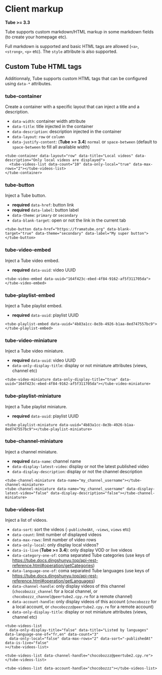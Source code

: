 # Client markup

**Tube >= 3.3**

Tube supports custom markdown/HTML markup in some markdown fields (to create your homepage etc).

Full markdown is supported and basic HTML tags are allowed (`<a>`, `<strong>`, `<p>` etc).
The `style` attribute is also supported.

## Custom Tube HTML tags

Additionnaly, Tube supports custom HTML tags that can be configured using `data-*` attributes.

### tube-container

Create a container with a specific layout that can inject a title and a description.

 * `data-width`: container width attribute
 * `data-title`: title injected in the container
 * `data-description`: description injected in the container
 * `data-layout`: `row` or `column`
 * `data-justify-content`: (**Tube >= 3.4**) `normal` or `space-between` (default to `space-between` to fill all available width)

```
<tube-container data-layout="row" data-title="Local videos" data-description="Only local videos are displayed">
  <tube-videos-list data-count="10" data-only-local="true" data-max-rows="2"></tube-videos-list>
</tube-container>
```

### tube-button

Inject a Tube button.

 * **required** `data-href`: button link
 * **required** `data-label`: button label
 * `data-theme`: `primary` or `secondary`
 * `data-blank-target`: open or not the link in the current tab

```
<tube-button data-href="https://framatube.org" data-blank-target="true" data-theme="secondary" data-label="My super button"></tube-button>
```


### tube-video-embed

Inject a Tube video embed.

 * **required** `data-uuid`: video UUID

```
<tube-video-embed data-uuid="164f423c-ebed-4f84-9162-af5f311705da"></tube-video-embed>
```


### tube-playlist-embed

Inject a Tube playlist embed.

 * **required** `data-uuid`: playlist UUID

```
<tube-playlist-embed data-uuid="4b83a1cc-8e3b-4926-b1aa-8ed747557bc9"></tube-playlist-embed>
```


### tube-video-miniature

Inject a Tube video miniature.

 * **required** `data-uuid`: video UUID
 * `data-only-display-title`: display or not miniature attributes (views, channel etc)

```
<tube-video-miniature data-only-display-title="true" data-uuid="164f423c-ebed-4f84-9162-af5f311705da"></tube-video-miniature>
```


### tube-playlist-miniature

Inject a Tube playlist miniature.

 * **required** `data-uuid`: playlist UUID

```
<tube-playlist-miniature data-uuid="4b83a1cc-8e3b-4926-b1aa-8ed747557bc9"></tube-playlist-miniature>
```


### tube-channel-miniature

Inject a channel miniature.

 * **required** `data-name`: channel name
 * `data-display-latest-video`: display or not the latest published video
 * `data-display-description`: display or not the channel description

```
<tube-channel-miniature data-name="my_channel_username"></tube-channel-miniature>
<tube-channel-miniature data-name="my_channel_username" data-display-latest-video="false" data-display-description="false"></tube-channel-miniature>
```


### tube-videos-list

Inject a list of videos.

 * `data-sort`: sort the videos (`-publishedAt`, `-views`, `views` etc)
 * `data-count`: limit number of displayed videos
 * `data-max-rows`: limit number of video rows
 * `data-only-local`: only display local videos?
 * `data-is-live` (**Tube >= 3.4**): only display VOD or live videos
 * `data-category-one-of`: coma separated Tube categories (use keys of https://tube.docs.dingshunyu.top/api-rest-reference.html#operation/getCategories)
 * `data-language-one-of`:  coma separated Tube languages (use keys of https://tube.docs.dingshunyu.top/api-rest-reference.html#operation/getLanguages)
 * `data-channel-handle`:  only display videos of this channel (`chocobozzz_channel` for a local channel, or `chocobozzz_channel@peertube2.cpy.re` for a remote channel)
 * `data-account-handle`:  only display videos of this account (`chocobozzz` for a local account, or `chocobozzz@peertube2.cpy.re` for a remote account)
 * `data-only-display-title`: display or not miniature attributes (views, channel etc)

```
<tube-videos-list
  data-only-display-title="false" data-title="Listed by languages" data-language-one-of="fr,en" data-count="3"
  data-only-local="false" data-max-rows="2" data-sort="-publishedAt" data-is-live="false"
></tube-videos-list>

<tube-videos-list data-channel-handle="chocobozzz@peertube2.cpy.re"></tube-videos-list>

<tube-videos-list data-account-handle="chocobozzz"></tube-videos-list>
```



